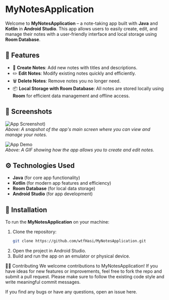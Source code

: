 # MyNotesApplication 

Welcome to **MyNotesApplication** – a note-taking app built with **Java** and **Kotlin** in **Android Studio**. This app allows users to easily create, edit, and manage their notes with a user-friendly interface and local storage using **Room Database**.

## 🚀 Features

- 📝 **Create Notes**: Add new notes with titles and descriptions.
- ✏️ **Edit Notes**: Modify existing notes quickly and efficiently.
- 🗑️ **Delete Notes**: Remove notes you no longer need.
- 📦 **Local Storage with Room Database**: All notes are stored locally using **Room** for efficient data management and offline access.

## 📸 Screenshots

![App Screenshot](https://raw.githubusercontent.com/wtfHasi/MyNotes/assets/1.png))  
*Above: A snapshot of the app's main screen where you can view and manage your notes.*

![App Demo](https://via.placeholder.com/500x300)  
*Above: A GIF showing how the app allows you to create and edit notes.*

## ⚙️ Technologies Used

- **Java** (for core app functionality)
- **Kotlin** (for modern app features and efficiency)
- **Room Database** (for local data storage)
- **Android Studio** (for app development)

## 📝 Installation

To run the **MyNotesApplication** on your machine:

1. Clone the repository:
   ```bash
   git clone https://github.com/wtfHasi/MyNotesApplication.git
2. Open the project in Android Studio.
3. Build and run the app on an emulator or physical device.

🧑‍💻 Contributing
We welcome contributions to MyNotesApplication! If you have ideas for new features or improvements, feel free to fork the repo and submit a pull request. Please make sure to follow the existing code style and write meaningful commit messages.

If you find any bugs or have any questions, open an issue here.



